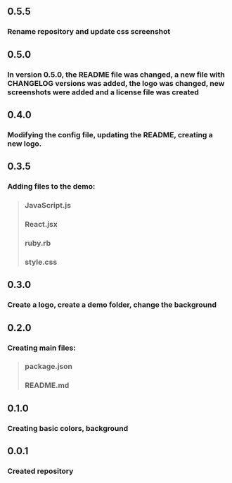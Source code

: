 ## 0.5.5
### Rename repository and update css screenshot

## 0.5.0
### In version 0.5.0, the README file was changed, a new file with CHANGELOG versions was added, the logo was changed, new screenshots were added and a license file was created

## 0.4.0
### Modifying the config file, updating the README, creating a new logo.

## 0.3.5
### Adding files to the demo:
> ### JavaScript.js
> ### React.jsx
> ### ruby.rb
> ### style.css

## 0.3.0
### Create a logo, create a demo folder, change the background

## 0.2.0
### Creating main files:
> ### package.json
> ### README.md

## 0.1.0
### Creating basic colors, background

## 0.0.1
### Created repository
